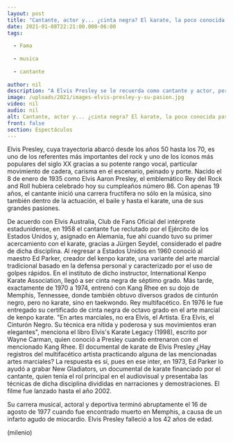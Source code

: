 ```yaml
---
layout: post
title: "Cantante, actor y... ¿cinta negra? El karate, la poco conocida pasión de Elvis Presley"
date: 2021-01-08T22:21:00.000-06:00
tags:
  
  - Fama
  
  - musica
  
  - cantante
  
author: nil
description: "A Elvis Presley se le recuerda como cantante y actor, pero también era aficionado a las artes marciales, como karate y taekwondo. "
image: /uploads/2021/images-elvis-presley-y-su-pasion.jpg
video: nil
audio: nil
alt: Cantante, actor y... ¿cinta negra? El karate, la poco conocida pasión de Elvis Presley
front: false
section: Espectáculos
---
```


Elvis Presley, cuya trayectoria abarcó desde los años 50 hasta los 70, es uno de los referentes más importantes del rock y uno de los íconos más populares del siglo XX gracias a su potente rango vocal, particular movimiento de cadera, carisma en el escenario, peinado y porte. Nacido el 8 de enero de 1935 como Elvis Aaron Presley, el emblemático Rey del Rock and Roll hubiera celebrado hoy su cumpleaños número 86. Con apenas 19 años, el cantante inició una carrera fructífera no sólo en la música, sino también dentro de la actuación, el baile y hasta el karate, una de sus grandes pasiones. 

De acuerdo con Elvis Australia, Club de Fans Oficial del intérprete estadunidense, en 1958 el cantante fue reclutado por el Ejército de los Estados Unidos y, asignado en Alemania, fue ahí cuando tuvo su primer acercamiento con el karate, gracias a Jürgen Seydel, considerado el padre de dicha disciplina. Al regresar a Estados Unidos en 1960 conoció al maestro Ed Parker, creador del kenpo karate, una variante del arte marcial tradicional basado en la defensa personal y caracterizado por el uso de golpes rápidos. En el instituto de dicho instructor, International Kenpo Karate Association, llegó a ser cinta negra de séptimo grado. Más tarde, exactamente de 1970 a 1974, entrenó con Kang Rhee en su dojo de Memphis, Tennessee, donde también obtuvo diversos grados de cinturón negro, pero no karate, sino en taekwondo. Rey multifacético. En 1976 le fue entregado su certificado de cinta negra de octavo grado en el arte marcial de kenpo karate. 
"En artes marciales, no era Elvis, el Artista. Era Elvis, el Cinturón Negro. Su técnica era nítida y poderosa y sus movimientos eran elegantes", menciona el libro Elvis's Karate Legacy (1998), escrito por Wayne Carman, quien conoció a Presley cuando entrenaron con el mencionado Kang Rhee. El documental de karate de Elvis Presley ¿Hay registros del multifacético artista practicando alguna de las mencionadas artes marciales? La respuesta es sí, pues en ese inter, en 1973, Ed Parker lo ayudó a grabar New Gladiators, un documental de karate financiado por el cantante, quien tenía el rol principal en el audiovisual y presentaba las técnicas de dicha disciplina divididas en narraciones y demostraciones. El filme fue lanzado hasta el año 2002. 

​Su carrera musical, actoral y deportiva terminó abruptamente el 16 de agosto de 1977 cuando fue encontrado muerto en Memphis, a causa de un infarto agudo de miocardio. Elvis Presley falleció a los 42 años de edad. 

(milenio)